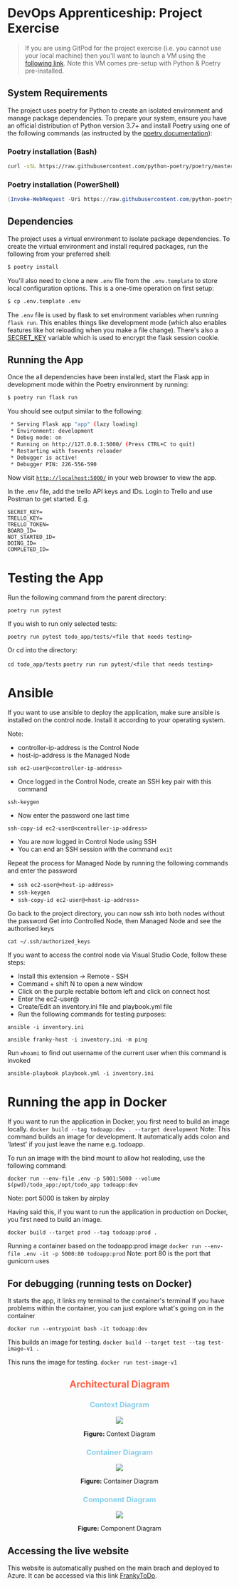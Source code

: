 # DevOps Apprenticeship: Project Exercise

> If you are using GitPod for the project exercise (i.e. you cannot use your local machine) then you'll want to launch a VM using the [following link](https://gitpod.io/#https://github.com/CorndelWithSoftwire/DevOps-Course-Starter). Note this VM comes pre-setup with Python & Poetry pre-installed.

## System Requirements

The project uses poetry for Python to create an isolated environment and manage package dependencies. To prepare your system, ensure you have an official distribution of Python version 3.7+ and install Poetry using one of the following commands (as instructed by the [poetry documentation](https://python-poetry.org/docs/#system-requirements)):

### Poetry installation (Bash)

```bash
curl -sSL https://raw.githubusercontent.com/python-poetry/poetry/master/get-poetry.py | python -
```

### Poetry installation (PowerShell)

```powershell
(Invoke-WebRequest -Uri https://raw.githubusercontent.com/python-poetry/poetry/master/install-poetry.py -UseBasicParsing).Content | python -
```

## Dependencies

The project uses a virtual environment to isolate package dependencies. To create the virtual environment and install required packages, run the following from your preferred shell:

```bash
$ poetry install
```

You'll also need to clone a new `.env` file from the `.env.template` to store local configuration options. This is a one-time operation on first setup:

```bash
$ cp .env.template .env
```

The `.env` file is used by flask to set environment variables when running `flask run`. This enables things like development mode (which also enables features like hot reloading when you make a file change). There's also a [SECRET_KEY](https://flask.palletsprojects.com/en/1.1.x/config/#SECRET_KEY) variable which is used to encrypt the flask session cookie.

## Running the App

Once the all dependencies have been installed, start the Flask app in development mode within the Poetry environment by running:
```bash
$ poetry run flask run
```

You should see output similar to the following:
```bash
 * Serving Flask app "app" (lazy loading)
 * Environment: development
 * Debug mode: on
 * Running on http://127.0.0.1:5000/ (Press CTRL+C to quit)
 * Restarting with fsevents reloader
 * Debugger is active!
 * Debugger PIN: 226-556-590
```
Now visit [`http://localhost:5000/`](http://localhost:5000/) in your web browser to view the app.


In the .env file, add the trello API keys and IDs. Login to Trello and use Postman to get started. E.g.
```
SECRET_KEY=
TRELLO_KEY=
TRELLO_TOKEN=
BOARD_ID=
NOT_STARTED_ID=
DOING_ID=
COMPLETED_ID=
```

# Testing the App

Run the following command from the parent directory:

```poetry run pytest```

If you wish to run only selected tests:

```poetry run pytest todo_app/tests/<file that needs testing>```

Or cd into the directory:

```cd todo_app/tests```
```poetry run run pytest/<file that needs testing>```


# Ansible

If you want to use ansible to deploy the application, make sure ansible is installed on the control node. Install it according to your operating system. 

Note:
- controller-ip-address is the Control Node 
- host-ip-address is the Managed Node

```
ssh ec2-user@<controller-ip-address>
```

- Once logged in the Control Node, create an SSH key pair with this command
```
ssh-keygen
```
- Now enter the password one last time
```
ssh-copy-id ec2-user@<controller-ip-address>
```

- You are now logged in Control Node using SSH
- You can end an SSH session with the command ```exit```

Repeat the process for Managed Node by running the following commands and enter the password

- ```ssh ec2-user@<host-ip-address>```
- ```ssh-keygen```
- ```ssh-copy-id ec2-user@<host-ip-address>```

Go back to the project directory, you can now ssh into both nodes without the password
Get into Controlled Node, then Managed Node and see the authorised keys

```
cat ~/.ssh/authorized_keys
```

If you want to access the control node via Visual Studio Code, follow these steps: 

- Install this extension -> Remote - SSH 
- Command + shift N to open a new window
- Click on the purple rectable bottom left and click on connect host
- Enter the ec2-user@<controller-ip-address>
- Create/Edit an inventory.ini file and playbook.yml file
- Run the following commands for testing purposes:
```
ansible -i inventory.ini
```
```
ansible franky-host -i inventory.ini -m ping
```
Run ```whoami``` to find out username of the current user when this command is invoked

```
ansible-playbook playbook.yml -i inventory.ini
```

# Running the app in Docker

If you want to run the application in Docker, you first need to build an image locally. 
```docker build --tag todoapp:dev . --target development```
Note: This command builds an image for development. It automatically adds colon and 'latest' if you just leave the name e.g. todoapp.

To run an image with the bind mount to allow hot realoding, use the following command:

```docker run --env-file .env -p 5001:5000 --volume $(pwd)/todo_app:/opt/todo_app todoapp:dev```

Note: port 5000 is taken by airplay

Having said this, if you want to run the application in production on Docker, you first need to build an image. 

```docker build --target prod --tag todoapp:prod .```

Running a container based on the todoapp:prod image
```docker run --env-file .env -it -p 5000:80 todoapp:prod```
Note: port 80 is the port that gunicorn uses

## For debugging (running tests on Docker)

It starts the app, it links my terminal to the container's terminal
If you have problems within the container, you can just explore what's going on in the container

```docker run --entrypoint bash -it todoapp:dev```

This builds an image for testing.
```docker build --target test --tag test-image-v1 .```

This runs the image for testing.
```docker run test-image-v1```


<div align="center">
<h2 style=color:tomato><b>Architectural Diagram</b></h2>
</div>

<div align="center">
<h3 style=color:SkyBlue> <b>Context Diagram</b> </h3>
<img src="diagrams/context-diagram.png">
<p> <strong> Figure: </strong> Context Diagram </p>
</div>

<div align="center">
<h3 style=color:SkyBlue> <b>Container Diagram</b> </h3>
<img src="diagrams/container-diagram.png">
<p> <strong> Figure: </strong> Container Diagram </p>
</div>

<div align="center">
<h3 style=color:SkyBlue> <b>Component Diagram</b> </h3>
<img src="diagrams/component-diagram.png">
<p> <strong> Figure: </strong> Component Diagram </p>
</div>


## Accessing the live website

This website is automatically pushed on the main brach and deployed to Azure. It can be accessed via this link [FrankyToDo](https://frankytodo.azurewebsites.net).
